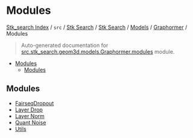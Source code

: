 # Modules

[Stk_search Index](../../../../../../README.md#stk_search-index) / `src` / [Stk Search](../../../../index.md#stk-search) / [Stk Search](../../../../index.md#stk-search) / [Models](../../index.md#models) / [Graphormer](../index.md#graphormer) / Modules

> Auto-generated documentation for [src.stk_search.geom3d.models.Graphormer.modules](https://github.com/mohammedazzouzi15/STK_search/blob/main/src/stk_search/geom3d/models/Graphormer/modules/__init__.py) module.

- [Modules](#modules)
  - [Modules](#modules-1)

## Modules

- [FairseqDropout](./fairseq_dropout.md)
- [Layer Drop](./layer_drop.md)
- [Layer Norm](./layer_norm.md)
- [Quant Noise](./quant_noise.md)
- [Utils](./utils.md)
